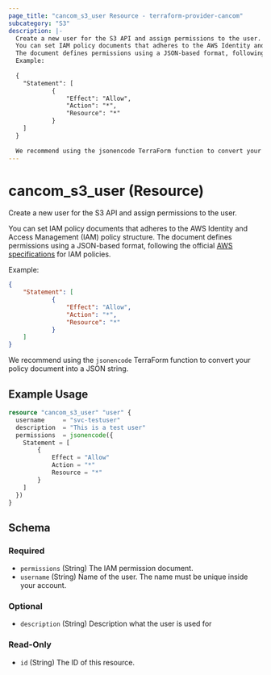 ```yaml
---
page_title: "cancom_s3_user Resource - terraform-provider-cancom"
subcategory: "S3"
description: |-
  Create a new user for the S3 API and assign permissions to the user.
  You can set IAM policy documents that adheres to the AWS Identity and Access Management (IAM) policy structure.
  The document defines permissions using a JSON-based format, following the official AWS specifications https://docs.aws.amazon.com/IAM/latest/UserGuide/access_policies.html for IAM policies.
  Example:
  
  {
  	"Statement": [
  			{
  				"Effect": "Allow",
  				"Action": "*",
  				"Resource": "*"
  			}
  	]
  }
  
  We recommend using the jsonencode TerraForm function to convert your policy document into a JSON string.
---
```


# cancom_s3_user (Resource)

Create a new user for the S3 API and assign permissions to the user.

You can set IAM policy documents that adheres to the AWS Identity and Access Management (IAM) policy structure. 
The document defines permissions using a JSON-based format, following the official [AWS specifications](https://docs.aws.amazon.com/IAM/latest/UserGuide/access_policies.html) for IAM policies. 

Example: 

```json
{
	"Statement": [
			{
				"Effect": "Allow",
				"Action": "*",
				"Resource": "*"
			}
	]
}
```

We recommend using the `jsonencode` TerraForm function to convert your policy document into a JSON string.

## Example Usage

```terraform
resource "cancom_s3_user" "user" {
  username     = "svc-testuser"
  description  = "This is a test user"
  permissions  = jsonencode({
    Statement = [
        {
            Effect = "Allow"
            Action = "*"
            Resource = "*"
        }
    ]
  })
}
```

<!-- schema generated by tfplugindocs -->
## Schema

### Required

- `permissions` (String) The IAM permission document.
- `username` (String) Name of the user. The name must be unique inside your account.

### Optional

- `description` (String) Description what the user is used for

### Read-Only

- `id` (String) The ID of this resource.
